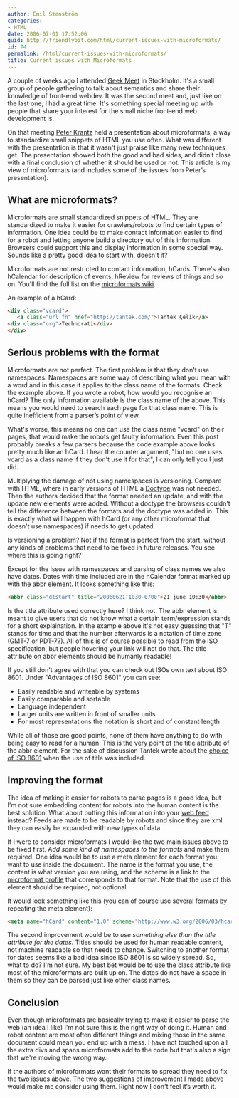 ```yaml
---
author: Emil Stenström
categories:
- HTML
date: 2006-07-01 17:52:06
guid: http://friendlybit.com/html/current-issues-with-microformats/
id: 74
permalink: /html/current-issues-with-microformats/
title: Current issues with Microformats
---
```


A couple of weeks ago I attended [Geek Meet](http://www.robertnyman.com/geekmeet) in Stockholm. It's a small group of people gathering to talk about semantics and share their knowledge of front-end webdev. It was the second meet and, just like on the last one, I had a great time. It's something special meeting up with people that share your interest for the small niche front-end web development is.

On that meeting [Peter Krantz](http://www.peterkrantz.com/) held a presentation about microformats, a way to standardize small snippets of HTML you use often. What was different with the presentation is that it wasn't just praise like many new techniques get. The presentation showed both the good and bad sides, and didn’t close with a final conclusion of whether it should be used or not. This article is my view of microformats (and includes some of the issues from Peter’s presentation).

## What are microformats?

Microformats are small standardized snippets of HTML. They are standardized to make it easier for crawlers/robots to find certain types of information. One idea could be to make contact information easier to find for a robot and letting anyone build a directory out of this information. Browsers could support this and display information in some special way. Sounds like a pretty good idea to start with, doesn't it?

Microformats are not restricted to contact information, hCards. There's also hCalendar for description of events, hReview for reviews of things and so on. You'll find the full list on the [microformats wiki](http://microformats.org/wiki/Main_Page).

An example of a hCard:

```html
<div class="vcard">
   <a class="url fn" href="http://tantek.com/">Tantek Çelik</a>
<div class="org">Technorati</div>
</div>
```

## Serious problems with the format

Microformats are not perfect. The first problem is that they don't use namespaces. Namespaces are some way of describing what you mean with a word and in this case it applies to the class name of the formats. Check the example above. If you wrote a robot, how would you recognise an hCard? The only information available is the class name of the above. This means you would need to search each page for that class name. This is quite inefficient from a parser’s point of view.

What's worse, this means no one can use the class name "vcard" on their pages, that would make the robots get faulty information. Even this post probably breaks a few parsers because the code example above looks pretty much like an hCard. I hear the counter argument, "but no one uses vcard as a class name if they don't use it for that", I can only tell you I just did.

Multiplying the damage of not using namespaces is versioning. Compare with HTML, where in early versions of HTML a [Doctype](http://hsivonen.iki.fi/doctype/) was not needed. Then the authors decided that the format needed an update, and with the update new elements were added. Without a doctype the browsers couldn't tell the difference between the formats and the doctype was added in. This is exactly what will happen with hCard (or any other microformat that doesn't use namespaces) if needs to get updated.

Is versioning a problem? Not if the format is perfect from the start, without any kinds of problems that need to be fixed in future releases. You see where this is going right?

Except for the issue with namespaces and parsing of class names we also have dates. Dates with time included are in the hCalendar format marked up with the abbr element. It looks something like this:

```html
<abbr class="dtstart" title="20060621T1030-0700">21 june 10:30</abbr>
```

Is the title attribute used correctly here? I think not. The abbr element is meant to give users that do not know what a certain term/expression stands for a short explaination. In the example above it's not easy guessing that "T" stands for time and that the number afterwards is a notation of time zone (GMT-7 or PDT-7?). All of this is of course possible to read from the ISO specification, but people hovering your link will not do that. The title attribute on abbr elements should be humanly readable!

If you still don't agree with that you can check out ISOs own text about ISO 8601. Under "Advantages of ISO 8601" you can see:

  * Easily readable and writeable by systems
  * Easily comparable and sortable
  * Language independent
  * Larger units are written in front of smaller units
  * For most representations the notation is short and of constant length

While all of those are good points, none of them have anything to do with being easy to read for a human. This is the very point of the title attribute of the abbr element. For the sake of discussion Tantek wrote about the [choice of ISO 8601](http://tantek.com/log/2005/01.html#d26t0100 "Reasons behind choosing ISO 8601 for microformats") when the use of title was included.

## Improving the format

The idea of making it easier for robots to parse pages is a good idea, but I'm not sure embedding content for robots into the human content is the best solution. What about putting this information into your [web feed](/feed/ "Friendlybit's web feed") instead? Feeds are made to be readable by robots and since they are xml they can easily be expanded with new types of data.

If I were to consider microformats I would like the two main issues above to be fixed first. _Add some kind of namespaces to the formats_ and make them required. One idea would be to use a meta element for each format you want to use inside the document. The name is the format you use, the content is what version you are using, and the scheme is a link to the [microformat profile](http://microformats.org/wiki/xmdp-brainstorming) that corresponds to that format. Note that the use of this element should be required, not optional.

It would look something like this (you can of course use several formats by repeating the meta element):

```html
<meta name="hCard" content="1.0" scheme="http://www.w3.org/2006/03/hcard">
```

The second improvement would be to _use something else than the title attribute for the dates_. Titles should be used for human readable content, not machine readable so that needs to change. Switching to another format for dates seems like a bad idea since ISO 8601 is so widely spread. So, what to do? I'm not sure. My best bet would be to use the class attribute like most of the microformats are built up on. The dates do not have a space in them so they can be parsed just like other class names.

## Conclusion

Even though microformats are basically trying to make it easier to parse the web (an idea I like) I'm not sure this is the right way of doing it. Human and robot content are most often different things and mixing those in the same document could mean you end up with a mess. I have not touched upon all the extra divs and spans microformats add to the code but that's also a sign that we're moving the wrong way.

If the authors of microformats want their formats to spread they need to fix the two issues above. The two suggestions of improvement I made above would make me consider using them. Right now I don't feel it’s worth it.
